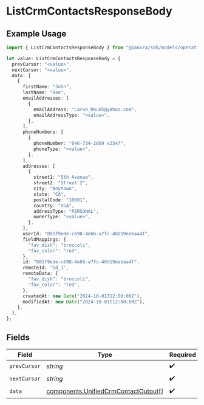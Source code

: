 # ListCrmContactsResponseBody

## Example Usage

```typescript
import { ListCrmContactsResponseBody } from "@panora/sdk/models/operations";

let value: ListCrmContactsResponseBody = {
  prevCursor: "<value>",
  nextCursor: "<value>",
  data: [
    {
      firstName: "John",
      lastName: "Doe",
      emailAddresses: [
        {
          emailAddress: "Larue_Rau85@yahoo.com",
          emailAddressType: "<value>",
        },
      ],
      phoneNumbers: [
        {
          phoneNumber: "846-734-2809 x2347",
          phoneType: "<value>",
        },
      ],
      addresses: [
        {
          street1: "5th Avenue",
          street2: "Street 2",
          city: "Anytown",
          state: "CA",
          postalCode: "10001",
          country: "USA",
          addressType: "PERSONAL",
          ownerType: "<value>",
        },
      ],
      userId: "801f9ede-c698-4e66-a7fc-48d19eebaa4f",
      fieldMappings: {
        "fav_dish": "broccoli",
        "fav_color": "red",
      },
      id: "801f9ede-c698-4e66-a7fc-48d19eebaa4f",
      remoteId: "id_1",
      remoteData: {
        "fav_dish": "broccoli",
        "fav_color": "red",
      },
      createdAt: new Date("2024-10-01T12:00:00Z"),
      modifiedAt: new Date("2024-10-01T12:00:00Z"),
    },
  ],
};
```

## Fields

| Field                                                                                      | Type                                                                                       | Required                                                                                   | Description                                                                                |
| ------------------------------------------------------------------------------------------ | ------------------------------------------------------------------------------------------ | ------------------------------------------------------------------------------------------ | ------------------------------------------------------------------------------------------ |
| `prevCursor`                                                                               | *string*                                                                                   | :heavy_check_mark:                                                                         | N/A                                                                                        |
| `nextCursor`                                                                               | *string*                                                                                   | :heavy_check_mark:                                                                         | N/A                                                                                        |
| `data`                                                                                     | [components.UnifiedCrmContactOutput](../../models/components/unifiedcrmcontactoutput.md)[] | :heavy_check_mark:                                                                         | N/A                                                                                        |